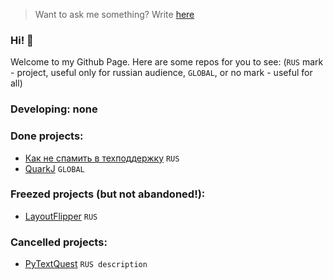 > Want to ask me something? Write [here](https://github.com/Tapeline/Tapeline/issues/new)

### Hi! 👋
Welcome to my Github Page. Here are some repos for you to see:
(`RUS` mark - project, useful only for russian audience,
`GLOBAL`, or no mark - useful for all)
### Developing: none

### Done projects:
- [Как не спамить в техподдержку](http://github.com/Tapeline/how-to-not-spam-to-support) `RUS`
- [QuarkJ](http://github.com/Tapeline/quark) `GLOBAL`

### Freezed projects (but not abandoned!):
- [LayoutFlipper](http://github.com/Tapeline/quark) `RUS`

### Cancelled projects:
- [PyTextQuest](http://github.com/Tapeline/pytextquest) `RUS description`
